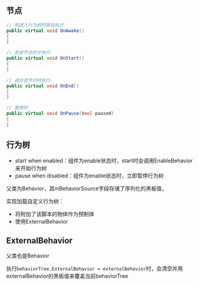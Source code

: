 ## 节点

``` csharp
// 刚进入行为树时就会执行
public virtual void OnAwake()
{
}

// 到该节点时才执行
public virtual void OnStart()
{
}

// 退出该节点时执行
public virtual void OnEnd()
{
}

// 暂停时
public virtual void OnPause(bool paused)
{
}

```

## 行为树

- start when enabled：组件为enable状态时，start时会调用EnableBehavior来开始行为树
- pause when disabled：组件为enable状态时，立即暂停行为树

父类为Behavior，其mBehaviorSource字段存储了序列化的黑板值，

实现加载自定义行为树：

- 将附加了该脚本的物体作为预制体
- 使用ExternalBehavior

## ExternalBehavior

父类也是Behavior

执行`behaviorTree.ExternalBehavior = externalBehavior`时，会清空并用externalBehavior的黑板值来覆盖当前behaviorTree